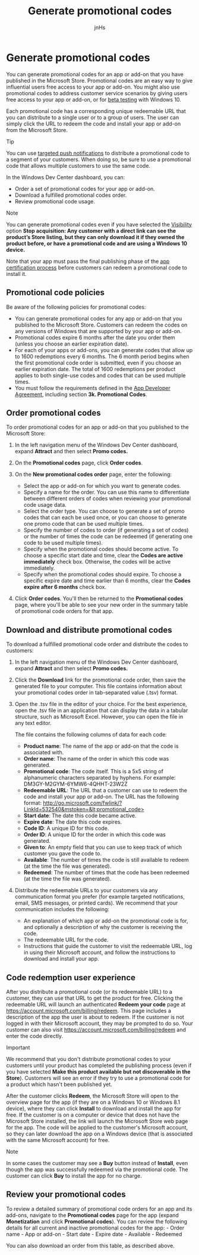 ﻿---
author: jnHs
Description: You can generate promotional codes for an app or add-on that you have published in the Microsoft Store.
title: Generate promotional codes
ms.assetid: 9B632266-64EC-4D62-A4C4-55B6643D8750
ms.author: wdg-dev-content
ms.date: 06/19/2017
ms.topic: article
ms.prod: windows
ms.technology: uwp
keywords: windows 10, uwp
---

# Generate promotional codes


You can generate promotional codes for an app or add-on that you have published in the Microsoft Store. Promotional codes are an easy way to give influential users free access to your app or add-on. You might also use promotional codes to address customer service scenarios by giving users free access to your app or add-on, or for [beta testing](beta-testing-and-targeted-distribution.md) with Windows 10.

Each promotional code has a corresponding unique redeemable URL that you can distribute to a single user or to a group of users. The user can simply click the URL to redeem the code and install your app or add-on from the Microsoft Store.

> [!TIP] 
> You can use [targeted push notifications](send-push-notifications-to-your-apps-customers.md) to distribute a promotional code to a segment of your customers. When doing so, be sure to use a promotional code that allows multiple customers to use the same code.

In the Windows Dev Center dashboard, you can:

-   Order a set of promotional codes for your app or add-on.
-   Download a fulfilled promotional codes order.
-   Review promotional code usage.

> [!NOTE]
> You can generate promotional codes even if you have selected the [Visibility](set-app-pricing-and-availability.md#visibility) option **Stop acquisition: Any customer with a direct link can see the product’s Store listing, but they can only download it if they owned the product before, or have a promotional code and are using a Windows 10 device.**

Note that your app must pass the final publishing phase of the [app certification process](the-app-certification-process.md) before customers can redeem a promotional code to install it.

## Promotional code policies


Be aware of the following policies for promotional codes:

-   You can generate promotional codes for any app or add-on that you published to the Microsoft Store. Customers can redeem the codes on any versions of Windows that are supported by your app or add-on.
-   Promotional codes expire 6 months after the date you order them (unless you choose an earlier expiration date).
-   For each of your apps or add-ons, you can generate codes that allow up to 1600 redemptions every 6 months. The 6 month period begins when the first promotional code order is submitted, even if you choose an earlier expiration date. The total of 1600 redemptions per product applies to both single-use codes and codes that can be used multiple times.
-   You must follow the requirements defined in the [App Developer Agreement](https://msdn.microsoft.com/library/windows/apps/hh694058), including section **3k. Promotional Codes**.

## Order promotional codes


To order promotional codes for an app or add-on that you published to the Microsoft Store:

1.  In the left navigation menu of the Windows Dev Center dashboard, expand **Attract** and then select **Promo codes.**

2.   On the **Promotional codes** page, click **Order codes**.

3.  On the **New promotional codes order** page, enter the following:
    -   Select the app or add-on for which you want to generate codes.
    -   Specify a name for the order. You can use this name to differentiate between different orders of codes when reviewing your promotional code usage data.
    -   Select the order type. You can choose to generate a set of promo codes that can each be used once, or you can choose to generate one promo code that can be used multiple times. 
    -   Specify the number of codes to order (if generating a set of codes) or the number of times the code can be redeemed (if generating one code to be used multiple times).
    -   Specify when the promotional codes should become active. To choose a specific start date and time, clear the **Codes are active immediately** check box. Otherwise, the codes will be active immediately.
    -   Specify when the promotional codes should expire. To choose a specific expire date and time earlier than 6 months, clear the **Codes expire after 6 months** check box.

4.  Click **Order codes**. You'll then be returned to the **Promotional codes** page, where you'll be able to see your new order in the summary table of promotional code orders for that app.


## Download and distribute promotional codes

To download a fulfilled promotional code order and distribute the codes to customers:

1.  In the left navigation menu of the Windows Dev Center dashboard, expand **Attract** and then select **Promo codes.**
2.  Click the **Download** link for the promotional code order, then save the generated file to your computer. This file contains information about your promotional codes order in tab-separated value (.tsv) format.
3.  Open the .tsv file in the editor of your choice. For the best experience, open the .tsv file in an application that can display the data in a tabular structure, such as Microsoft Excel. However, you can open the file in any text editor.

    The file contains the following columns of data for each code:

    -   **Product name**: The name of the app or add-on that the code is associated with.
    -   **Order name**: The name of the order in which this code was generated.
    -   **Promotional code**: The code itself. This is a 5x5 string of alphanumeric characters separated by hyphens. For example: DM3GY-M2GYM-6YMW6-4QHHT-23W2Z
    -   **Redeemable URL**: The URL that a customer can use to redeem the code and install your app or add-on. The URL has the following format: http://go.microsoft.com/fwlink/?LinkId=532540&mstoken=&lt;promotional_code>
    -   **Start date**: The date this code became active.
    -   **Expire date**: The date this code expires.
    -   **Code ID**: A unique ID for this code.
    -   **Order ID**: A unique ID for the order in which this code was generated.
    -   **Given to**: An empty field that you can use to keep track of which customer you gave the code to.
    -   **Available**: The number of times the code is still available to redeem (at the time the file was generated).
    -   **Redeemed**: The number of times that the code has been redeemed (at the time the file was generated).

4.  Distribute the redeemable URLs to your customers via any communication format you prefer (for example targeted notifications, email, SMS messages, or printed cards). We recommend that your communication includes the following:
    -   An explanation of which app or add-on the promotional code is for, and optionally a description of why the customer is receiving the code.
    -   The redeemable URL for the code.
    -   Instructions that guide the customer to visit the redeemable URL, log in using their Microsoft account, and follow the instructions to download and install your app.

## Code redemption user experience

After you distribute a promotional code (or its redeemable URL) to a customer, they can use that URL to get the product for free. Clicking the redeemable URL will launch an authenticated **Redeem your code** page at <https://account.microsoft.com/billing/redeem>. This page includes a description of the app the user is about to redeem. If the customer is not logged in with their Microsoft account, they may be prompted to do so. Your customer can also visit <https://account.microsoft.com/billing/redeem> and enter the code directly.

> [!IMPORTANT]
> We recommend that you don't distribute promotional codes to your customers until your product has completed the publishing process (even if you have selected **Make this product available but not discoverable in the Store**). Customers will see an error if they try to use a promotional code for a product which hasn't been published yet.

After the customer clicks **Redeem**, the Microsoft Store will open to the overview page for the app (if they are on a Windows 10 or Windows 8.1 device), where they can click **Install** to download and install the app for free. If the customer is on a computer or device that does not have the Microsoft Store installed, the link will launch the Microsoft Store web page for the app. The code will be applied to the customer's Microsoft account, so they can later download the app on a Windows device (that is associated with the same Microsoft account) for free.

> [!NOTE]
> In some cases the customer may see a **Buy** button instead of **Install**, even though the app was successfully redeemed via the promotional code. The customer can click **Buy** to install the app for no charge.


## Review your promotional codes

To review a detailed summary of promotional code orders for an app and its add-ons, navigate to the **Promotional codes** page for the app (expand **Monetization** and click **Promotional codes**). You can review the following details for all current and inactive promotional codes for the app:
    -   Order name
    -   App or add-on
    -   Start date
    -   Expire date
    -   Available
    -   Redeemed

You can also download an order from this table, as described above. 

 




